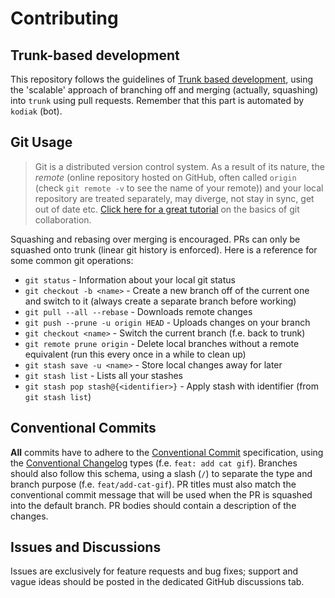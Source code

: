 # Contributing

## Trunk-based development

This repository follows the guidelines of [Trunk based development](https://trunkbaseddevelopment.com/), using the 'scalable' approach of branching off and merging (actually, squashing) into `trunk` using pull requests. Remember that this part is automated by `kodiak` (bot).

## Git Usage

> Git is a distributed version control system. As a result of its nature, the _remote_ (online repository hosted on GitHub, often called `origin` (check `git remote -v` to see the name of your remote)) and your local repository are treated separately, may diverge, not stay in sync, get out of date etc. [Click here for a great tutorial](https://www.atlassian.com/git/tutorials/setting-up-a-repository) on the basics of git collaboration.

Squashing and rebasing over merging is encouraged. PRs can only be squashed onto trunk (linear git history is enforced). Here is a reference for some common git operations:

-   `git status` - Information about your local git status
-   `git checkout -b <name>` - Create a new branch off of the current one and switch to it (always create a separate branch before working)
-   `git pull --all --rebase` - Downloads remote changes
-   `git push --prune -u origin HEAD` - Uploads changes on your branch
-   `git checkout <name>` - Switch the current branch (f.e. back to trunk)
-   `git remote prune origin` - Delete local branches without a remote equivalent (run this every once in a while to clean up)
-   `git stash save -u <name>` - Store local changes away for later
-   `git stash list` - Lists all your stashes
-   `git stash pop stash@{<identifier>}` - Apply stash with identifier (from `git stash list`)

## Conventional Commits

**All** commits have to adhere to the [Conventional Commit](https://www.conventionalcommits.org/) specification, using the [Conventional Changelog](https://github.com/conventional-changelog/commitlint/tree/master/%40commitlint/config-conventional) types (f.e. `feat: add cat gif`). Branches should also follow this schema, using a slash (`/`) to separate the type and branch purpose (f.e. `feat/add-cat-gif`). PR titles must also match the conventional commit message that will be used when the PR is squashed into the default branch. PR bodies should contain a description of the changes.

## Issues and Discussions

Issues are exclusively for feature requests and bug fixes; support and vague ideas should be posted in the dedicated GitHub discussions tab.
